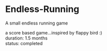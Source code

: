 # Endless-Running
A small endless running game

a score based game...inspired by flappy bird :) <br>
duration: 1.5 months<br>
status: completed
